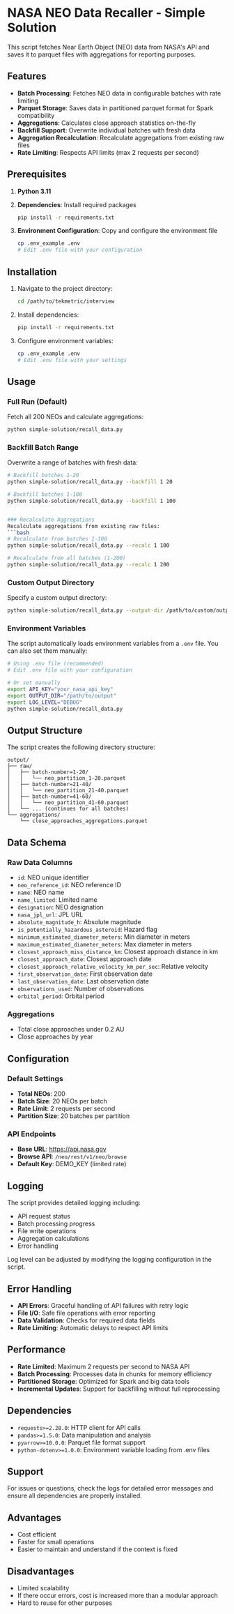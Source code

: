 # NASA NEO Data Recaller - Simple Solution

This script fetches Near Earth Object (NEO) data from NASA's API and saves it to parquet files with aggregations for reporting purposes.

## Features

- **Batch Processing**: Fetches NEO data in configurable batches with rate limiting
- **Parquet Storage**: Saves data in partitioned parquet format for Spark compatibility
- **Aggregations**: Calculates close approach statistics on-the-fly
- **Backfill Support**: Overwrite individual batches with fresh data
- **Aggregation Recalculation**: Recalculate aggregations from existing raw files
- **Rate Limiting**: Respects API limits (max 2 requests per second)

## Prerequisites

1. **Python 3.11**
2. **Dependencies**: Install required packages
   ```bash
   pip install -r requirements.txt
   ```

3. **Environment Configuration**: Copy and configure the environment file
   ```bash
   cp .env_example .env
   # Edit .env file with your configuration
   ```

## Installation

1. Navigate to the project directory:
   ```bash
   cd /path/to/tekmetric/interview
   ```

2. Install dependencies:
   ```bash
   pip install -r requirements.txt
   ```

3. Configure environment variables:
   ```bash
   cp .env_example .env
   # Edit .env file with your settings
   ```

## Usage

### Full Run (Default)
Fetch all 200 NEOs and calculate aggregations:
```bash
python simple-solution/recall_data.py
```

### Backfill Batch Range
Overwrite a range of batches with fresh data:
```bash
# Backfill batches 1-20
python simple-solution/recall_data.py --backfill 1 20

# Backfill batches 1-100
python simple-solution/recall_data.py --backfill 1 100


### Recalculate Aggregations
Recalculate aggregations from existing raw files:
```bash
# Recalculate from batches 1-100
python simple-solution/recall_data.py --recalc 1 100

# Recalculate from all batches (1-200)
python simple-solution/recall_data.py --recalc 1 200
```

### Custom Output Directory
Specify a custom output directory:
```bash
python simple-solution/recall_data.py --output-dir /path/to/custom/output
```

### Environment Variables
The script automatically loads environment variables from a `.env` file. You can also set them manually:

```bash
# Using .env file (recommended)
# Edit .env file with your configuration

# Or set manually
export API_KEY="your_nasa_api_key"
export OUTPUT_DIR="/path/to/output"
export LOG_LEVEL="DEBUG"
python simple-solution/recall_data.py
```

## Output Structure

The script creates the following directory structure:

```
output/
├── raw/
│   ├── batch-number=1-20/
│   │   └── neo_partition_1-20.parquet
│   ├── batch-number=21-40/
│   │   └── neo_partition_21-40.parquet
│   ├── batch-number=41-60/
│   │   └── neo_partition_41-60.parquet
│   └── ... (continues for all batches)
└── aggregations/
    └── close_approaches_aggregations.parquet
```

## Data Schema

### Raw Data Columns
- `id`: NEO unique identifier
- `neo_reference_id`: NEO reference ID
- `name`: NEO name
- `name_limited`: Limited name
- `designation`: NEO designation
- `nasa_jpl_url`: JPL URL
- `absolute_magnitude_h`: Absolute magnitude
- `is_potentially_hazardous_asteroid`: Hazard flag
- `minimum_estimated_diameter_meters`: Min diameter in meters
- `maximum_estimated_diameter_meters`: Max diameter in meters
- `closest_approach_miss_distance_km`: Closest approach distance in km
- `closest_approach_date`: Closest approach date
- `closest_approach_relative_velocity_km_per_sec`: Relative velocity
- `first_observation_date`: First observation date
- `last_observation_date`: Last observation date
- `observations_used`: Number of observations
- `orbital_period`: Orbital period

### Aggregations
- Total close approaches under 0.2 AU
- Close approaches by year

## Configuration

### Default Settings
- **Total NEOs**: 200
- **Batch Size**: 20 NEOs per batch
- **Rate Limit**: 2 requests per second
- **Partition Size**: 20 batches per partition

### API Endpoints
- **Base URL**: https://api.nasa.gov
- **Browse API**: `/neo/rest/v1/neo/browse`
- **Default Key**: DEMO_KEY (limited rate)

## Logging

The script provides detailed logging including:
- API request status
- Batch processing progress
- File write operations
- Aggregation calculations
- Error handling

Log level can be adjusted by modifying the logging configuration in the script.

## Error Handling

- **API Errors**: Graceful handling of API failures with retry logic
- **File I/O**: Safe file operations with error reporting
- **Data Validation**: Checks for required data fields
- **Rate Limiting**: Automatic delays to respect API limits

## Performance

- **Rate Limited**: Maximum 2 requests per second to NASA API
- **Batch Processing**: Processes data in chunks for memory efficiency
- **Partitioned Storage**: Optimized for Spark and big data tools
- **Incremental Updates**: Support for backfilling without full reprocessing

## Dependencies

- `requests>=2.28.0`: HTTP client for API calls
- `pandas>=1.5.0`: Data manipulation and analysis
- `pyarrow>=10.0.0`: Parquet file format support
- `python-dotenv>=1.0.0`: Environment variable loading from .env files

## Support

For issues or questions, check the logs for detailed error messages and ensure all dependencies are properly installed.

## Advantages
- Cost efficient
- Faster for small operations
- Easier to maintain and understand if the context is fixed

## Disadvantages
- Limited scalability
- If there occur errors, cost is increased more than a modular approach 
- Hard to reuse for other purposes
